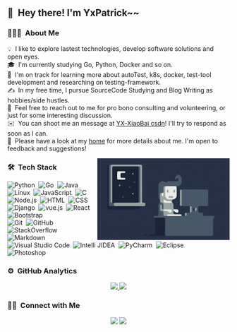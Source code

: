 
## 👋 &nbsp;Hey there! I'm YxPatrick~~

### 👨🏻‍💻 &nbsp;About Me

💡 &nbsp;I like to explore lastest technologies, develop software solutions and open eyes.\
🎓 &nbsp;I'm currently studying Go, Python, Docker and so on.\
🌱 &nbsp;I'm on track for learning more about autoTest, k8s, docker, test-tool development and researching on testing-framework.\
✍️ &nbsp;In my free time, I pursue SourceCode Studying and Blog Writing as hobbies/side hustles.\
💬 &nbsp;Feel free to reach out to me for pro bono consulting and volunteering, or just for some interesting discussion.\
✉️ &nbsp;You can shoot me an message at [YX-XiaoBai csdn](https://im.csdn.net/im/main.html?userName=weixin_44425934)! I'll try to respond as soon as I can.\
📄 &nbsp;Please have a look at my [home](https://github.com/YX-XiaoBai) for more details about me. I'm open to feedback and suggestions!

<img alt="Night Coding" src="https://raw.githubusercontent.com/AVS1508/AVS1508/master/assets/Night-Coding.gif" align="right"/>


### 🛠 &nbsp;Tech Stack

![Python](https://img.shields.io/badge/-Python-333333?style=flat&logo=python)&nbsp;
![Go](https://img.shields.io/badge/-Go-333333?style=flat&logo=Go&logoColor=#00ADD8)&nbsp;
![Java](https://img.shields.io/badge/-Java-333333?style=flat&logo=Java&logoColor=FFA518)&nbsp;
![Linux](https://img.shields.io/badge/-Linux-333333?style=flat&logo=Linux&logoColor=#FCC624)&nbsp;
![JavaScript](https://img.shields.io/badge/-JavaScript-333333?style=flat&logo=javascript)&nbsp;
![C](https://img.shields.io/badge/-C-333333?style=flat&logo=C&logoColor=A8B9CC)&nbsp;
![Node.js](https://img.shields.io/badge/-Node.js-333333?style=flat&logo=node.js)&nbsp;
![HTML](https://img.shields.io/badge/-HTML-333333?style=flat&logo=HTML5)&nbsp;
![CSS](https://img.shields.io/badge/-CSS-333333?style=flat&logo=CSS3&logoColor=1572B6)\
![Django](https://img.shields.io/badge/-Django-333333?style=flat&logo=Django&logoColor=#F9A03C)&nbsp;
![vue.js](https://img.shields.io/badge/-Vue.js-333333?style=flat&logo=Vue.js&logoColor=#4FC08D)&nbsp;
![React](https://img.shields.io/badge/-React-333333?style=flat&logo=React&logoColor=#61DAFB)&nbsp;
![Bootstrap](https://img.shields.io/badge/-Bootstrap-333333?style=flat&logo=bootstrap&logoColor=563D7C)\
![Git](https://img.shields.io/badge/-Git-333333?style=flat&logo=git)&nbsp;
![GitHub](https://img.shields.io/badge/-GitHub-333333?style=flat&logo=github)&nbsp;
![StackOverflow](https://img.shields.io/badge/-StackOverflow-333333?style=flat&logo=StackOverflow&logoColor=#FE7A16)&nbsp;
![Markdown](https://img.shields.io/badge/-Markdown-333333?style=flat&logo=markdown)\
![Visual Studio Code](https://img.shields.io/badge/-Visual%20Studio%20Code-333333?style=flat&logo=visual-studio-code&logoColor=007ACC)&nbsp;
![Intelli JIDEA](https://img.shields.io/badge/-IntelliJ%20IDEA-333333?style=flat&logo=IntelliJ-IDEA&logoColor=000000)&nbsp;
![PyCharm](https://img.shields.io/badge/-PyCharm-333333?style=flat&logo=PyCharm&logoColor=000000)&nbsp;
![Eclipse](https://img.shields.io/badge/-Eclipse-333333?style=flat&logo=eclipse-ide&logoColor=2C2255)\
![Photoshop](https://img.shields.io/badge/-Photoshop-333333?style=flat&logo=adobe-photoshop)&nbsp;

### ⚙️ &nbsp;GitHub Analytics

<p align="center">
<a href="https://github.com/YX-XiaoBai">
  <img height="180em" src="https://github-readme-stats.vercel.app/api?username=YX-XiaoBai&show_icons=true&theme=react&include_all_commits=true&count_private=true"/>
  <img height="180em" src="https://github-readme-stats-eight-theta.vercel.app/api/top-langs/?username=YX-XiaoBai&layout=compact&langs_count=8&theme=react"/>
</a>
</p>

### 🤝🏻 &nbsp;Connect with Me

<p align="center">
<a href="https://github.com/YX-XiaoBai"><img src="https://img.shields.io/badge/-YX%20XiaoBai-3423A6?style=flat-square&logo=GitHub&logoColor=white"/></a>
<a href="https://blog.csdn.net/weixin_44425934"><img src="https://img.shields.io/badge/CSDN--China-YX%20XiaoBai-D14836?style=flat-square&logo=Blogger&logoColor=#FF5722"/></a>
<!-- <a href="https://www.instagram.com/lwins_dean/"><img src="https://img.shields.io/badge/-@lwins_dean-E4405F?style=flat-square&logo=Instagram&logoColor=white"/></a> -->
</p>

<!-- 待使用 -->
<!-- 周统计
[![willianrod's wakatime stats](https://github-readme-stats.vercel.app/api/wakatime?username=YX-XiaoBai)](https://github.com/YX-XiaoBai)
 -->
<!-- 展示项目
[![Focus Repo](https://github-readme-stats.vercel.app/api/pin/?username=YX-XiaoBai&repo=Arc&show_owner=true)](https://github.com/YX-XiaoBai/algorithm_200)
 -->
